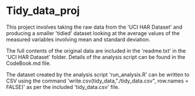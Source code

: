# Tidy_data_proj

This project involves taking the raw data from the 'UCI HAR Dataset' and 
producing a smaller 'tidied' dataset looking at the average values of the measured variables involving mean and standard deviation.

The full contents of the original data are included in the 'readme.txt' in the
'UCI HAR Dataset' folder. Details of the analysis script can be found in the CodeBook.md file.

The dataset created by the analysis script 'run_analysis.R' can be written to CSV using the command 'write.csv(tidy_data,"./tidy_data.csv", row.names = FALSE)' as per the included 'tidy_data.csv' file.
